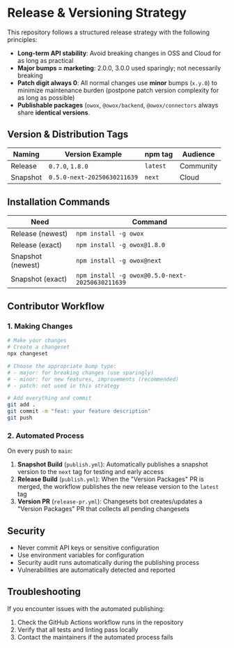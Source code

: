 # Release & Versioning Strategy

This repository follows a structured release strategy with the following principles:

- **Long-term API stability**: Avoid breaking changes in OSS and Cloud for as long as practical
- **Major bumps = marketing**: 2.0.0, 3.0.0 used sparingly; not necessarily breaking
- **Patch digit always 0**: All normal changes use **minor** bumps (`x.y.0`) to minimize maintenance burden (postpone patch version complexity for as long as possible)
- **Publishable packages** (`owox`, `@owox/backend`, `@owox/connectors` always share **identical versions**.

## Version & Distribution Tags

| Naming   | Version Example              | npm tag | Audience |
|----------|------------------------------|---------|----------|
| Release  | `0.7.0`, `1.8.0`             | `latest`| Community|
| Snapshot | `0.5.0-next-20250630211639`  | `next`  | Cloud    |

## Installation Commands

| Need             | Command                                          |
| ---------------- | ------------------------------------------------ |
| Release (newest) | `npm install -g owox`                            |
| Release (exact)  | `npm install -g owox@1.8.0`                      |
| Snapshot (newest)| `npm install -g owox@next`                       |
| Snapshot (exact) | `npm install -g owox@0.5.0-next-20250630211639`  |

## Contributor Workflow

### 1. Making Changes

```bash
# Make your changes
# Create a changeset
npx changeset

# Choose the appropriate bump type:
# - major: for breaking changes (use sparingly)
# - minor: for new features, improvements (recommended)
# - patch: not used in this strategy

# Add everything and commit
git add .
git commit -m "feat: your feature description"
git push
```

### 2. Automated Process

On every push to `main`:

1. **Snapshot Build** (`publish.yml`): Automatically publishes a snapshot version to the `next` tag for testing and early access
2. **Release Build** (`publish.yml`): When the "Version Packages" PR is merged, the workflow publishes the new release version to the `latest` tag
3. **Version PR** (`release-pr.yml`): Changesets bot creates/updates a "Version Packages" PR that collects all pending changesets

## Security

- Never commit API keys or sensitive configuration
- Use environment variables for configuration
- Security audit runs automatically during the publishing process
- Vulnerabilities are automatically detected and reported

## Troubleshooting

If you encounter issues with the automated publishing:

1. Check the GitHub Actions workflow runs in the repository
2. Verify that all tests and linting pass locally
3. Contact the maintainers if the automated process fails
